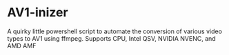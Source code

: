 # AV1-inizer
A quirky little powershell script to automate the conversion of various video types to AV1 using ffmpeg. Supports CPU, Intel QSV, NVIDIA NVENC, and AMD AMF
